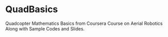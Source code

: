 # QuadBasics
Quadcopter Mathematics Basics from Coursera Course on Aerial Robotics Along with Sample Codes and Slides.
